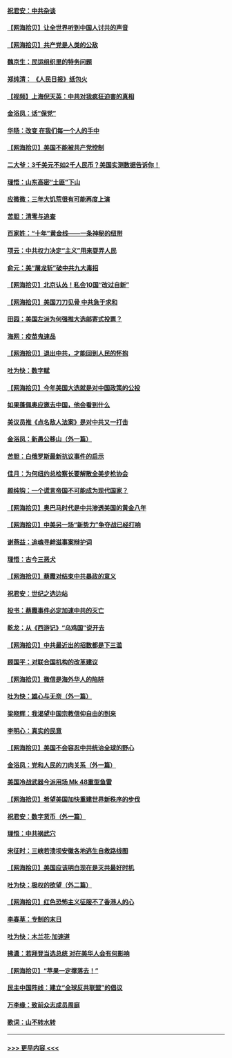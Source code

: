#### [祝君安：中共杂谈](../pages/nsc993/n12366076.md?t=08300202) 
#### [【网海拾贝】让全世界听到中国人讨共的声音](../pages/nsc993/n12365569.md?t=08300202) 
#### [【网海拾贝】共产党是人类的公敌](../pages/nsc993/n12363182.md?t=08300202) 
#### [魏京生：民运组织里的特务问题](../pages/nsc993/n12363010.md?t=08300202) 
#### [郑纯清： 《人民日报》纸包火](../pages/nsc993/n12362706.md?t=08300202) 
#### [【视频】上海倪天英：中共对我疯狂迫害的真相](../pages/nsc993/n12356341.md?t=08300202) 
#### [金浴凤：话“保党”](../pages/nsc993/n12361867.md?t=08300202) 
#### [华旸：改变 在我们每一个人的手中](../pages/nsc993/n12361774.md?t=08300202) 
#### [【网海拾贝】美国不能被共产党控制](../pages/nsc993/n12360271.md?t=08300202) 
#### [二大爷：3千美元不如2千人民币？美国实测数据告诉你！](../pages/nsc993/n12358563.md?t=08300202) 
#### [理悟：山东高密“土匪”下山](../pages/nsc993/n12358535.md?t=08300202) 
#### [应微微：三年大饥荒很有可能再度上演](../pages/nsc993/n12358523.md?t=08300202) 
#### [苦胆：清零与追查](../pages/nsc993/n12358501.md?t=08300202) 
#### [百家姓：“十年”黄金线——一条神秘的纽带](../pages/nsc993/n12358319.md?t=08300202) 
#### [项云：中共权力决定“主义”用来耍弄人民](../pages/nsc993/n12358172.md?t=08300202) 
#### [俞元：美“屠龙斩”破中共九大毒招](../pages/nsc993/n12357822.md?t=08300202) 
#### [【网海拾贝】北京认怂！私会10国“改过自新”](../pages/nsc993/n12357784.md?t=08300202) 
#### [【网海拾贝】美国刀刀见骨 中共急于求和](../pages/nsc993/n12355511.md?t=08300202) 
#### [田园：美国左派为何强推大选邮寄式投票？](../pages/nsc993/n12352963.md?t=08300202) 
#### [海网：疫苗鬼速品](../pages/nsc993/n12354438.md?t=08300202) 
#### [【网海拾贝】退出中共，才能回到人民的怀抱](../pages/nsc993/n12352634.md?t=08300202) 
#### [吐为快：数字赋](../pages/nsc993/n12352317.md?t=08300202) 
#### [【网海拾贝】今年美国大选就是对中国政策的公投](../pages/nsc993/n12350973.md?t=08300202) 
#### [如果蓬佩奥应邀去中国，他会看到什么](../pages/nsc993/n12350945.md?t=08300202) 
#### [美议员推《点名敌人法案》是对中共又一打击](../pages/nsc993/n12350765.md?t=08300202) 
#### [金浴凤：新愚公移山（外一篇）](../pages/nsc993/n12350253.md?t=08300202) 
#### [苦胆：白俄罗斯最新抗议事件的启示](../pages/nsc993/n12349989.md?t=08300202) 
#### [佳月：为何纽约总检察长要解散全美步枪协会](../pages/nsc993/n12349939.md?t=08300202) 
#### [颜纯钩：一个谎言帝国不可能成为现代国家？](../pages/nsc993/n12349898.md?t=08300202) 
#### [【网海拾贝】奥巴马时代是中共渗透美国的黄金八年](../pages/nsc993/n12349284.md?t=08300202) 
#### [【网海拾贝】中美另一场“新势力”争夺战已经打响](../pages/nsc993/n12346998.md?t=08300202) 
#### [谢燕益：追魂寻衅滋事案辩护词](../pages/nsc993/n12346892.md?t=08300202) 
#### [理悟：古今三恶犬](../pages/nsc993/n12345190.md?t=08300202) 
#### [【网海拾贝】蔡霞对结束中共暴政的意义](../pages/nsc993/n12344263.md?t=08300202) 
#### [祝君安：世纪之选边站](../pages/nsc993/n12342382.md?t=08300202) 
#### [投书：蔡霞事件必定加速中共的灭亡](../pages/nsc993/n12341881.md?t=08300202) 
#### [乾龙：从《西游记》“乌鸡国”说开去](../pages/nsc993/n12341690.md?t=08300202) 
#### [【网海拾贝】中共最近出的招数都是下三滥](../pages/nsc993/n12341593.md?t=08300202) 
#### [顾国平：对联合国机构的改革建议](../pages/nsc993/n12339928.md?t=08300202) 
#### [【网海拾贝】微信是海外华人的陷阱](../pages/nsc993/n12338868.md?t=08300202) 
#### [吐为快：雄心与无奈（外一篇）](../pages/nsc993/n12338132.md?t=08300202) 
#### [梁晓辉：我渴望中国宗教信仰自由的到来](../pages/nsc993/n12336657.md?t=08300202) 
#### [李明心：真实的民意](../pages/nsc993/n12336089.md?t=08300202) 
#### [【网海拾贝】美国不会容忍中共统治全球的野心](../pages/nsc993/n12336063.md?t=08300202) 
#### [金浴凤：党和人民的刀肉关系（外一篇）](../pages/nsc993/n12335834.md?t=08300202) 
#### [美国冷战武器今派用场 Mk 48重型鱼雷](../pages/nsc993/n12335354.md?t=08300202) 
#### [【网海拾贝】希望美国加快重建世界新秩序的步伐](../pages/nsc993/n12334224.md?t=08300202) 
#### [祝君安：数字货币（外一篇）](../pages/nsc993/n12334186.md?t=08300202) 
#### [理悟：中共祸武穴](../pages/nsc993/n12333962.md?t=08300202) 
#### [宋征时：三峡若溃坝安徽各地逃生自救路线图](../pages/nsc993/n12332450.md?t=08300202) 
#### [【网海拾贝】美国应该明白现在是灭共最好时机](../pages/nsc993/n12332313.md?t=08300202) 
#### [吐为快：极权的欲望（外二篇）](../pages/nsc993/n12332089.md?t=08300202) 
#### [【网海拾贝】红色恐怖主义征服不了香港人的心](../pages/nsc993/n12329296.md?t=08300202) 
#### [李春草：专制的末日](../pages/nsc993/n12329079.md?t=08300202) 
#### [吐为快：木兰花‧加速道](../pages/nsc993/n12327366.md?t=08300202) 
#### [拂潇：若拜登当选总统 对在美华人会有何影响](../pages/nsc993/n12295996.md?t=08300202) 
#### [【网海拾贝】“苹果一定撑落去！”](../pages/nsc993/n12326784.md?t=08300202) 
#### [民主中国阵线：建立“全球反共联盟”的倡议](../pages/nsc993/n12324177.md?t=08300202) 
#### [万李缘：致前众志成员周庭](../pages/nsc993/n12324635.md?t=08300202) 
#### [歌词：山不转水转](../pages/nsc993/n12324599.md?t=08300202) 

----
#### [ >>> 更早内容 <<< ](../indexes/nsc993-earlier.md)
